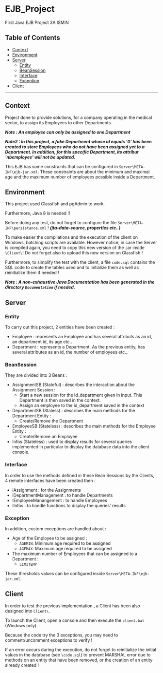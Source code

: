 # EJB_Project
First Java EJB Project 3A ISMIN

## Table of Contents

- [Context](#context)
- [Environment](#context)
- [Server](#server)
  - [Entity](#entity)
  - [BeanSession](#beansession)
  - [Interface](#interface)
  - [Exception](#exception)
- [Client](#client)






-------

## Context

Project done to provide solutions, for a company operating in the medical sector, to assign its Employees to other Departments.

***Note : An employee can only be assigned to one Department***

***Note2 : In this project, a fake Department whose id equals '0' has been created to store Employees who do not have been assigned yet to a Department. In addition, for this specific Department, its attribut 'nbemployee' will not be updated.***

This EJB has some constraints that can be configured in `Server\META-INF\ejb-jar.xml`. These constraints are about the minimum and maximal age and the maximum number of employees possible inside a Department.

## Environment

This project used Glassfish and pgAdmin to work.

Furthermore, Java 8 is needed !!

Before doing any test, do not forget to configure the file `Server\META-INF\persistance.xml` ! ***(jta-data-source, properties etc..)***


To make easier the compilations and the execution of the client on Windows, batching scripts are available. However notice, in case the Server is compiled again, you need to copy this new version of the .jar inside `\Client\`! Do not forget also to upload this new version on Glassfish !

Furthermore, to simplify the test with the client, a file `code.sql` contains the SQL code to create the tables used and to initialize them as well as reinitialize them if needed !

***Note : A non-exhaustive Java Documentation has been generated in the directory `Documentation` if needed.***



## Server

### Entity

To carry out this project, 2 entities have been created :

- Employee : represents an Employee and has several attributs as an id, an department id, its age etc..
- Department : represents a Department. As the previous entity, has several attributes as an id, the number of employees etc...


### BeanSession

They are divided into 3 Beans :

- AssignmentSB (Stateful) : describes the interaction about the Assignment Session :
    - Start a new session for the id_department given in input. This Department is then saved in the context.
    - Assign an employee to the id_department saved in the context
- DepartmentSB (Staless) : describes the main methods for the Department Entity :
    - Create/Remove the Department
- EmployeeSB (Stateless) : describes the main methods for the Employee Entity :
    - Create/Remove an Employee
- Infos (Stateless) : used to display results for several queries implemented in particular to display the database data into the client console.

### Interface

In order to use the methods defined in these Bean Sessions by the Clients, 4 remote interfaces have been created then :

- IAssignment : for the Assignments
- IDepartmentManagement : to handle Departments
- IEmployeeManangement : to handle Employees
- IInfos : to handle functions to display the queries' results

### Exception

In addition, custom exceptions are handled about :
- Age of the Employee to be assigned :
  - `AGEMIN`: Minimum age required to be assigned
  - `AGEMAX`: Maximum age required to be assigned
- The maximum number of Employees that can be assigned to a Department :
  - `LIMITEMP`
  
These thresholds values can be configured inside `Server\META-INF\ejb-jar.xml`.


## Client

In order to test the previous implementation , a Client has been also designed into `Client\`.

To launch the Client, open a console and then execute the `client.bat` (Windows only).

Because the code try the 3 exceptions, you may need to comment/uncomment exceptions to verify !

If an error occurs during the execution, do not forget to reinitialize the initial values in the database (see `\code.sql`) to prevent MARSHAL error due to methods on an entity that have been removed, or the creation of an entity already created !


